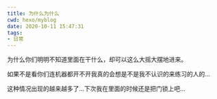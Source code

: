 ```yaml
---
title: 为什么为什么
cwd: hexo/myblog
date: 2020-10-11 15:47:31
tags:
- 日常
---
```


为什么你们明明不知道里面在干什么，却可以这么大摇大摆地进来。

如果不是看你们连机器都开不开我真的会想是不是我不认识的来练习的人的...

这种情况出现的越来越多了...下次我在里面的时候还是把门锁上吧...

